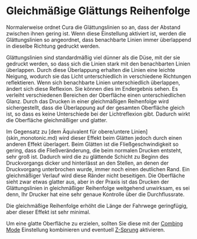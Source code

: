 Gleichmäßige Glättungs Reihenfolge
====
Normalerweise ordnet Cura die Glättungslinien so an, dass der Abstand zwischen ihnen gering ist. Wenn diese Einstellung aktiviert ist, werden die Glättungslinien so angeordnet, dass benachbarte Linien immer überlappend in dieselbe Richtung gedruckt werden.

Glättungslinien sind standardmäßig viel dünner als die Düse, mit der sie gedruckt werden, so dass sich die Linien stark mit den benachbarten Linien überlappen. Durch diese Überlappung erhalten die Linien eine leichte Neigung, wodurch sie das Licht unterschiedlich in verschiedene Richtungen reflektieren. Wenn sich benachbarte Linien unterschiedlich überlappen, ändert sich diese Reflexion. Sie können dies im Endergebnis sehen. Es verleiht verschiedenen Bereichen der Oberfläche einen unterschiedlichen Glanz. Durch das Drucken in einer gleichmäßigen Reihenfolge wird sichergestellt, dass die Überlappung auf der gesamten Oberfläche gleich ist, so dass es keine Unterschiede bei der Lichtreflexion gibt. Dadurch wirkt die Oberfläche gleichmäßiger und glatter.

Im Gegensatz zu [dem Äquivalent für obere/untere Linien] (skin_monotonic.md) wird dieser Effekt beim Glätten jedoch durch einen anderen Effekt überlagert. Beim Glätten ist die Fließgeschwindigkeit so gering, dass die Fließveränderung, die beim normalen Drucken entsteht, sehr groß ist. Dadurch wird die zu glättende Schicht zu Beginn des Druckvorgangs dicker und hinterlässt an den Stellen, an denen der Druckvorgang unterbrochen wurde, immer noch einen deutlichen Rand. Ein gleichmäßiger Verlauf wird diese Ränder nicht beseitigen. Die Oberfläche sieht zwar etwas glatter aus, aber in der Praxis ist das Drucken der Glättungslinien in gleichmäßiger Reihenfolge weitgehend unwirksam, es sei denn, Ihr Drucker hat eine sehr genaue Kontrolle über die Durchflussrate.

Die gleichmäßige Reihenfolge erhöht die Länge der Fahrwege geringfügig, aber dieser Effekt ist sehr minimal.

Um eine glatte Oberfläche zu erzielen, sollten Sie diese mit der [Combing Mode](../travel/retraction_combing.md) Einstellung kombinieren und eventuell [Z-Sprung](../travel/retraction_hop.md) aktivieren.